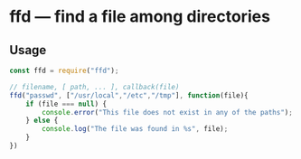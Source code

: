 # ffd — find a file among directories

## Usage

```javascript
const ffd = require("ffd");

// filename, [ path, ... ], callback(file)
ffd("passwd", ["/usr/local","/etc","/tmp"], function(file){
	if (file === null) {
		console.error("This file does not exist in any of the paths");
	} else {
		console.log("The file was found in %s", file);
	}
})
```
